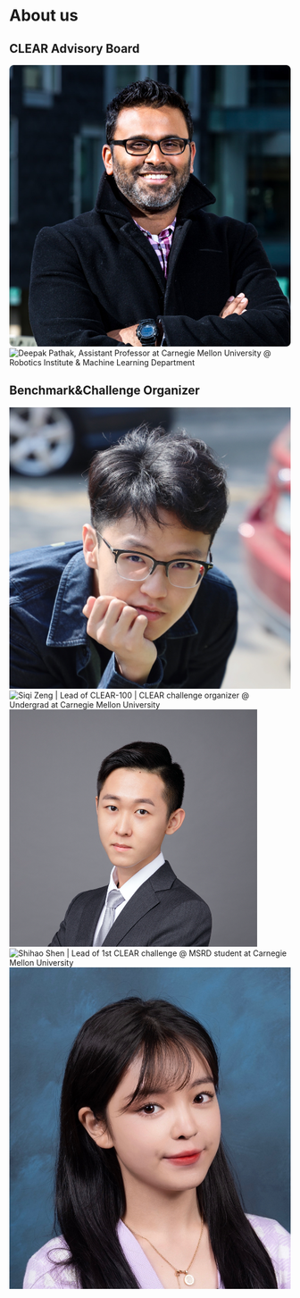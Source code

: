 # About us

## CLEAR Advisory Board

![Deva Ramanan, Professor at Carnegie Mellon University, Director of CMU Argo AI Center, and Principal Scientist at Argo AI](../.gitbook/assets/deva.jpg) ![Deepak Pathak, Assistant Professor at Carnegie Mellon University @ Robotics Institute & Machine Learning Department](../.gitbook/assets/Deepak\_Pathak.jpg)



## Benchmark\&Challenge Organizer

![Zhiqiu Lin | Lead of CLEAR Benchmark @ PhD student at Carnegie Mellon University](../.gitbook/assets/zhiqiu.jpg) ![Siqi Zeng | Lead of CLEAR-100 | CLEAR challenge organizer @ Undergrad at Carnegie Mellon University](../.gitbook/assets/Siqi\_Zeng.jpg) ![Jia Shi | Lead of CLEAR-10 | CLEAR challenge organizer @ MSCV student at Carnegie Mellon University](../.gitbook/assets/Shi-Jia.png) ![Shihao Shen | Lead of 1st CLEAR challenge  @ MSRD student at Carnegie Mellon University](../.gitbook/assets/Shihao\_Shen.jpeg) ![Yu Tong Tiffany Ling | Designer @ MIIPS student at Carnegie Mellon University](../.gitbook/assets/tiffany.jpeg)



